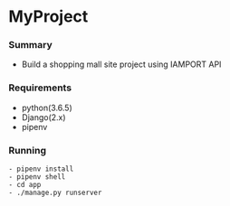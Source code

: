 # MyProject

### Summary

- Build a shopping mall site project using IAMPORT API

### Requirements

- python(3.6.5)
- Django(2.x)
- pipenv

### Running

```
- pipenv install
- pipenv shell
- cd app
- ./manage.py runserver
```
